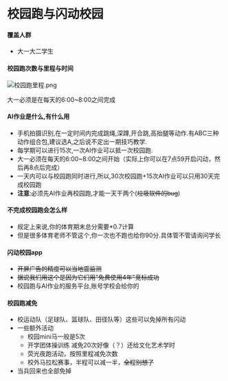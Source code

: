 # 校园跑与闪动校园

#### 覆盖人群
  - 大一大二学生

#### 校园跑次数与里程与时间
  
  ![校园跑里程.png](/校园生活/image/河海大学校园跑.png)
  
  大一必须是在每天的6:00~8:00之间完成

#### **AI作业**是什么,有什么用
  - 手机拍摄识别,在一定时间内完成跳绳,深蹲,开合跳,高抬腿等动作.有ABC三种动作组合包,建议选A,之后说不定出一期技巧教学.
  - 每学期可以进行15次,一次AI作业可以抵一次校园跑.
  - 大一必须在每天的6:00~8:00之间开始（实际上你可以在7点59开启闪动，然后再8点后完成）
  - 一天内可以与校园跑同时进行,所以,30次校园跑+15次AI作业可以只用30天完成校园跑
  - **注意**:必须先AI作业再校园跑,才能一天干两个(~~垃圾软件的bug~~)

#### 不完成校园跑会怎么样
  - 规定上来说,你的体育期末总分需要*0.7计算
  - 但是很多体育老师不管这个,你一次也不跑也给你90分.具体管不管请询问学长

#### 闪动校园app
  - ~~开屏广告的精度可以当地震监测~~
  - ~~据说我们用这个是因为它们用"免费使用4年"竞标成功~~
  - 校园跑与AI作业的服务平台,账号学校会给你的

#### 校园跑减免
  - 校运动队（足球队、篮球队、田径队等）这些可以免掉所有闪动
  - 一些额外活动
    - 校园mini马一般是5次
    - 开学团体操训练 减免20次好像（？）还给文化艺术学时
    - 荧光夜跑活动，按照里程减免次数
    - 校外马拉松赛事，半程可以减一半，~~全程别想了~~  
  - 当兵回来也全部免掉